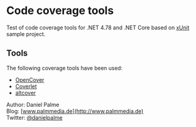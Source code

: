 # Code coverage tools

Test of code coverage tools for .NET 4.78 and .NET Core based on [xUnit](https://xunit.github.io/) sample project.

## Tools
The following coverage tools have been used:
* [OpenCover](https://github.com/OpenCover/opencover)
* [Coverlet](https://github.com/tonerdo/coverlet/)
* [altcover](https://github.com/SteveGilham/altcover)

Author: Daniel Palme  
Blog: [www.palmmedia.de](http://www.palmmedia.de)  
Twitter: [@danielpalme](http://twitter.com/danielpalme)  

